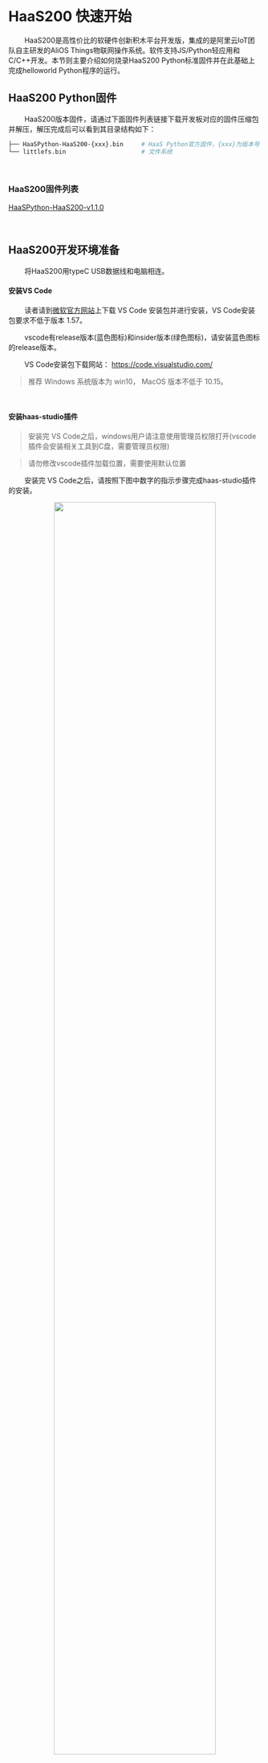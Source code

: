 # HaaS200 快速开始
&emsp;&emsp;
HaaS200是高性价比的软硬件创新积木平台开发版，集成的是阿里云IoT团队自主研发的AliOS Things物联网操作系统。软件支持JS/Python轻应用和C/C++开发。本节则主要介绍如何烧录HaaS200 Python标准固件并在此基础上完成helloworld Python程序的运行。

## HaaS200 Python固件

&emsp;&emsp;
HaaS200版本固件，请通过下面固件列表链接下载开发板对应的固件压缩包并解压，解压完成后可以看到其目录结构如下：
```bash
├── HaaSPython-HaaS200-{xxx}.bin     # HaaS Python官方固件，{xxx}为版本号
└── littlefs.bin                     # 文件系统
```

&emsp;&emsp;
### HaaS200固件列表
[HaaSPython-HaaS200-v1.1.0](https://hli.aliyuncs.com/o/config/HaaS_Python/HaaSPython-HaaS200-v1.1.0.zip)

<br>

## HaaS200开发环境准备
&emsp;&emsp;
将HaaS200用typeC USB数据线和电脑相连。

#### 安装VS Code

&emsp;&emsp;
读者请到[微软官方网站](https://code.visualstudio.com/)上下载 VS Code 安装包并进行安装，VS Code安装包要求不低于版本 1.57。

&emsp;&emsp;
vscode有release版本(蓝色图标)和insider版本(绿色图标)，请安装蓝色图标的release版本。

&emsp;&emsp;
VS Code安装包下载网站： https://code.visualstudio.com/

> 推荐 Windows 系统版本为 win10， MacOS 版本不低于 10.15。
<br>

#### 安装haas-studio插件

> 安装完 VS Code之后，windows用户请注意使用管理员权限打开(vscode插件会安装相关工具到C盘，需要管理员权限)

> 请勿修改vscode插件加载位置，需要使用默认位置

&emsp;&emsp;
安装完 VS Code之后，请按照下图中数字的指示步骤完成haas-studio插件的安装。

<div align="center">
<img src=../images/HaaS200startup_安装haas_studio_插件.png width=80%/>
</div>

&emsp;&emsp;
插件第一次安装完成后，会提示安装相关工具才能激活插件，请同意安装相关工具。第一次新建或者打开python轻应用工程，也会安装轻应用开发相关工具，同样需要同意安装。

<div align="center">
<img src=../images/haas-studio-tool-install.png width=80%/>
</div>

&emsp;&emsp;
插件安装完成后，则 VSCode 左下角的状态栏会显示"快速开始"的图标，如下图所示。

<div align="center">
<img src=../images/haas-studio-startup-page.png width=80%/>
</div>

&emsp;&emsp;
一般情况下，左下角只会显示快速开始图标，如果打开或者新建了某个Python工程，则会在VSCode底部的状态栏展开如下一排按钮，这些按钮的功能如下图所示：

<div align="center">
<img src=../images/HaaS_Studio_HaaS200Python工程按钮.png width=40%/>
</div>

&emsp;&emsp;
为了方便开发，还可以打开高级串口模式，在当前的工程目录下，存在.vscode这样一个文件夹，找到里面的settings.json文件，将pythonAdvanced选项设置成enable即可，打开方式如下：
* 注意高级模式某些平台可能不支持，比如低版本的linux，M1系列MACOS等，如果平台不支持，会自动设置成 disable。

<div align="center">
<img src=../images/haas-studio-HaaS200_python-advance.png width=80%/>
</div>

&emsp;&emsp;
python高级模式打开之后，这些按钮的功能变成如下图所示：

<div align="center">
<img src=../images/haas-studio-python-HaaS200_advance-enable.png width=40%/>
</div>

### HaaS200串口名称确认
#### Windows系统

&emsp;&emsp;
读者请通过控制面板下的设备管理器，查询当前电脑下HaaS200插入后新增的端口。下图中显示HaaS200连接后新增的串口为“COM7”。
> 注意：每台PC的串口可能都不一样，如果有多个串口，可以断开PC和HaaS200之间的连线，然后将PC和HaaS200相连，找到新增的那个串口。

![HaaS200串口示意图](https://hli.aliyuncs.com/haas-static/haasapi/Python/docs/zh-CN/images/1_HaaS_EDU_K1_WINDOWS_COM.png)

&emsp;&emsp;
如果连接HaaS200之前和之后，没有新增串口，则需要安装HaaS200的串口驱动，[请点我下载](https://www.silabs.com/documents/public/software/CP210x_Universal_Windows_Driver.zip)。

<br>

#### MAC系统

&emsp;&emsp;
如果您的电脑是MAC系统，系统会自带HaaS200 UART驱动程序，无需单独安装。可以在命令行中通过如下命令查看HaaS200接到电脑之前和之后串口列表的差异确认HaaS200串口名称。

```
# 接入HaaS200之前
(base) ➜  ~ ls /dev/tty.usb*
zsh: no matches found: /dev/tty.usb*

# 接入HaaS200之后
(base) ➜  ~ ls /dev/tty.usb*
/dev/tty.usbserial-14130
```

&emsp;&emsp;
其中接入HaaS200之后新出现的"/dev/tty.usbserial-14130"即为HaaS200所对应的串口。
> 注意：每台PC的串口可能都不一样，上面只是笔者电脑上面的串口信息。

<br>

## 固件烧录过程

&emsp;&emsp;
烧录此固件需使用HaaS-Studio集成开发环境。

<br>
1. 点击“快速开始”按钮后选择“烧录工具”按钮。如下图所示。
<div align="center">
<img src=../images/HaaS200startup_HaaS_Studio_固件烧录.png width=75%/>
</div>
2. 选择好HaaS200对应的“串口名字” <br>
3. 选择固件所在路径（上面“固件下载”步骤中解压出来的名为HaaSPython-HaaS200-{xxx}.bin的文件） <br>
4. 选择文件系统所在路径（上面“固件下载”步骤中解压出来的名为lilttlefs.bin的文件） <br>
5. 点击“开始烧录”按钮，HaaS Studio便会将此固件烧录到开发板中，如下图所示。 <br>

> 下图中是笔者电脑中的串口好和固件名称，请读者按照根据串口和固件实际路径进行选择。

> 如果“串口名字”下拉框中没有正确的串口号，可以拔插HaaS200的USB口后，点击“刷新”按钮刷新串口列表。

<div align="center">
<img src=../images/HaaS_Studio_固件烧录_HaaS200_开始烧录.png width=75%/>
</div>

&emsp;&emsp;
烧录过程中命令行窗口会输出如下日志，烧录完成，终端日志中会提示"sram test successfully"。

```log
...

......

CCCCCCCCCCCCCCCCCCCCCCCCCCCCCCCCCCCCCCCCCCCCCCCCCCCCCCCCCCCCCCCCCCCCCCCCCCCCCCCCCCCCCCCCCCCCCCCCCCCCCCCCCCCCCCCCCCCC
<<< 0x43
Packet 0 >>>
<<< 0x6
<<< 0x43
Packet 7584 / 7584 >>>  <<< ACK
EOF
>>> EOT
<<< 0x15
>>> EOT
<<< 0x6
<<< 0x43
Packet End >>>
<<< 0x6
File: ymodem_burn_xz.bin
Size: 970676Bytes
11 0x3ff000 

yxy ota_patch_write_param successes



Recv flash addr: 0x00214000, len:0x000ecfb4 OK 

......

CCCCCCCCCCCCCCCCCCCCCCCCCCCCCCCCCCCCCCCCCCCCCCCCCCCCCCCCCCCCCCCCCCCCCCCCCCCCCCCCCCCCCCCCCCCCCCCCCCCCCCCCCCCCCCCCCCCC
<<< 0x43
Packet 0 >>>
<<< 0x6
<<< 0x43
Packet 5344 / 5344 >>>  <<< ACK
EOF
>>> EOT
<<< 0x15
>>> EOT
<<< 0x6
<<< 0x43
Packet End >>>
<<< 0x6
File: littlefs.bin
Size: 684032Bytes
Swap AB partition


Recv flash addr: 0x00354000, len:0x000a7000 OK 

...

sram test successfully

...

ota_xz_main-336

is xz file.

sram test successfully

```

<br>

&emsp;&emsp;
如果在烧录的过程中如果命令行中会出现如下提示，请按下HaaS200上复位按钮重启设备。

```log
"Please reboot the board manually"
```

<br>

&emsp;&emsp;
经过上面的步骤HaaS Python固件就烧录到HaaS200开发板中去了。

### 固件版本确认
&emsp;&emsp;
固件烧录完成后，如何确认固件真的有更新到硬件中呢？可以通过如下的方法确认：

&emsp;&emsp;
通过串口工具打开HaaS200开发板串口（注意波特率选择115200），此时在串口工具中敲击回车，会有三种情况：
1. 敲击回车后会出现“>>>”符号，">>>"代表已经进入到Python的REPL模式中。
2. 敲击回车后出现"#"符号，则代表HaaS200内部没有没有运行Python引擎，此时可以在串口中输入"python"然后敲击回车启动Python引擎；执行“python”之后再敲击回车，如果出现">>>"则代表python引擎启动成功，并且进入到了Python的REPL模式
3. 敲击回车后未出现">>>"或“#”符号，则一般是因为您的开发板正在运行程序没办法接收串口命令。此时，可以同时按下Ctrl+C两个按键，尝试打断当前的python脚本。如果按很多次Ctrl+C之后仍然没有出现">>>"，则大概率是因为开发板运行的程序死机，可以尝试按住“Ctrl+C”再对开发板进行硬件复位，直到出现“#”或“>>>”。

&emsp;&emsp;
在REPL模式中输入“import uos; uos.version_info()”指令回车执行，HaaS Python则会将版本号信息输出到串口中。如下图所示，其版本信息遵循“HaaSPython-HaaS200-\<version>-\<buildtime>”的格式，其中：
* \<version\>：代表HaaS 200固件版本号。
* \<buildtime\>：代表固件编译时间。

<div align="center">
<img src=../images/HaaSPython_版本号确认_HaaS200.png width=50%/>
</div>

> MACOS建议使用picocom串口工具；Windows系统推荐使用Putty串口工具。

## HaaS200 helloworld例程

### 创建helloworld工程
&emsp;&emsp;
请遵循如下的步骤完成helloworld Python工程的创建。

&emsp;&emsp;
如下图所示，点击HaaS Studio的"快速开始"按键会弹出HaaS Studio的欢迎页面，请选择“创建项目”，如下图所示：

<div align="center">
<img src=../images/HaaS200startup_HaaS_Studio_创建项目向导.png width=80%/>
</div>

&emsp;&emsp;
根据创建工程向导，开发者输入/选择相关的信息即可。下面以在HaaS200上面创建hellworld示例程序为例演示工程进行，步骤如下:
> 注意事项： 文件夹不要有`中文，空格及其他异常`字符。

1. 输入项目名称
2. 选择工作区所在路径
3. 选择硬件类型
4. 选择编程语言
5. 选择解决方案模板
<div align="center">
<img src=../images/HaaS200_创建工程向导.png width=50%/>
</div>
&emsp;&emsp;
然后点击“立即创建”按钮，在随后的步骤中确认输入的信息无误，点击“确认”，等待工程创建完成后，VS Code会自动打开新创建的工程。就可以在左侧的文件浏览页面中看到刚刚创建的helloworld工程。

<div align="center">
<img src=../images/HaaS200startup_HaaS_Studio_Python_helloworld_代码.png width=80%/>
</div>


### 推送脚本到设备

&emsp;&emsp;
点击HaaS-Studio的“部署运行”按钮（<img src=https://hli.aliyuncs.com/haas-static/haasapi/Python/docs/zh-CN/images/1_HaaS_Studio_部署运行.png width=5%/>），HaaS Studio工具上面会弹出如下的选择框，请按照如下的步骤逐步选择完成后，HaaS-Studio开始推送出脚本。
<div align="center">
<img src=../images/HaaS200startup_HaaS_Studio_Python_HaaS200_推送脚本.png width=50%/>
</div>

&emsp;&emsp;
推送固件过程中会提示重启开发板("Please reboot the board manually.")，此时需要开发者按下HaaS200上复位按钮重启开发板。

&emsp;&emsp;
脚本开始推送脚本后，VS Code的命令行窗口会有如下提示：
```
serial port is /dev/cu.usbserial-14130
transfer baudrate is 115200
filepath is /Users/wangcd/workspace/helloworld/HaaSPython/upgrade/pyamp.zip
b'\r#'
Please reboot the board manually.
amp shakehand begin...
b'Z'
b'Z'
b'Z'
b'Z'
start to send amp_boot cmd
start to send file cmd
amp shakehand success
...
```

&emsp;&emsp;
脚本推送完成后，VS Code的命令行窗口会有如下提示：
```
Ymodem transfer file finish
send cmd exit
```

> 如果烧录出现问题，请联系HaaS小二解决推送问题。

</details>

<br>
&emsp;&emsp;
推送此脚本到HaaS200之后，点击HaaS Studio的“串口”按钮后选择正确的串口并设定波特率为115200之后，就可以看到设备周期性的打印如下日志。

```
...
helloworld
helloworld
helloworld
...
```

### 例程Python脚本说明

&emsp;&emsp;
helloworld工程中的main.py脚本内容如下，各行代码的功能请参考下面代码的注释。

```python
#!/usr/bin/env python
# -*- encoding: utf-8 -*-

import utime   # 延时函数在utime库中

if __name__ == '__main__':
    while True:             # 无限循环
        print("helloworld")  # 打印"helloworld"字串到串口中
        utime.sleep(1)      # 打印完之后休眠1秒
```

&emsp;&emsp;
helloworld例程运行起来就说明HaaS Python开发环境安装好了。接下来是对公测案例的说明。

&emsp;&emsp;
快速入门完成之后，建议您进入我们的[趣味案例专区](https://haas.iot.aliyun.com/solution)，快速体验更多有意思的案例。

&emsp;&emsp;
如果您想了解如何从浅到深完成一个完整的物联网应用的开发，建议您进入我们的[学习中心](https://haas.iot.aliyun.com/learning)进行学习。

&emsp;&emsp;
如果您想了解HaaS开发框架目前有哪些外设驱动可用，建议您进入我们的[硬件积木](https://haas.iot.aliyun.com/solution/hardware)查看目前支持的硬件积列表。

&emsp;&emsp;
如果您想看HaaS Python都提供哪些库和API，请点击左侧导航栏查看。
<br>
